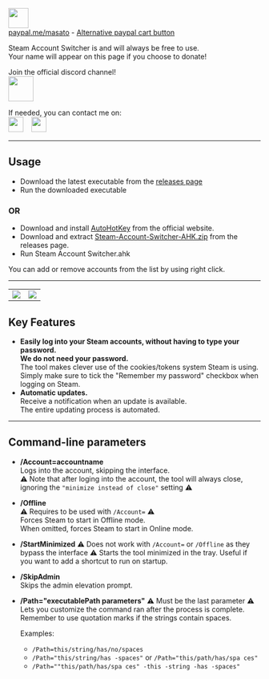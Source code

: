 <a href="https://www.paypal.me/masato/"><img src="https://raw.githubusercontent.com/lemasato/POE-Trades-Companion/master/others/Banners/Donate using PayPal.png" height=40></a> <!-- Paypal Banner -->  
[paypal.me/masato](https://www.paypal.me/masato) - [Alternative paypal cart button](https://www.paypal.com/cgi-bin/webscr?cmd=_s-xclick&hosted_button_id=BSWU76BLQBMCU)
    
Steam Account Switcher is and will always be free to use.  
Your name will appear on this page if you choose to donate!

Join the official discord channel!  
<a href="https://discord.gg/UMxqtfC"><img src="https://raw.githubusercontent.com/lemasato/POE-Trades-Companion/master/resources/imgs/Discord_big.png" height=50></a>

If needed, you can contact me on:  
<a href="https://discord.gg/UMxqtfC"><img src="https://raw.githubusercontent.com/lemasato/POE-Trades-Companion/master/resources/imgs/Discord_big.png" height=30></a>&nbsp;&nbsp;&nbsp;
<a href="https://www.reddit.com/user/lemasato/submitted/"><img src="https://raw.githubusercontent.com/lemasato/POE-Trades-Companion/master/resources/imgs/Reddit_big.png" height=30></a>  

***

## Usage

- Download the latest executable from the [releases page](https://github.com/lemasato/Steam-Account-Switcher/releases)
- Run the downloaded executable
### OR
- Download and install [AutoHotKey](https://autohotkey.com/download/) from the official website.  
- Download and extract [Steam-Account-Switcher-AHK.zip](https://github.com/lemasato/Steam-Account-Switcher/releases) from the releases page.  
- Run Steam Account Switcher.ahk  

You can add or remove accounts from the list by using right click.  

***

|                                                                                                              |                                                                                                                |
| ------------------------------------------------------------------------------------------------------------ | -------------------------------------------------------------------------------------------------------------- |
| <img src=https://raw.githubusercontent.com/lemasato/Steam-Account-Switcher/master/screenshots/interface.png> | <img src=https://raw.githubusercontent.com/lemasato/Steam-Account-Switcher/master/screenshots/interface-2.png> |

## Key Features  
- **Easily log into your Steam accounts, without having to type your password.**  
**We do not need your password.**  
The tool makes clever use of the cookies/tokens system Steam is using.  
Simply make sure to tick the "Remember my password" checkbox when logging on Steam.  
- **Automatic updates.**  
Receive a notification when an update is available.  
The entire updating process is automated.  

***

## Command-line parameters

- **/Account=accountname**  
    Logs into the account, skipping the interface.  
    ⚠ Note that after loging into the account, the tool will always close, ignoring the `"minimize instead of close"` setting ⚠

- **/Offline**  
    ⚠ Requires to be used with `/Account=` ⚠  
    Forces Steam to start in Offline mode.  
    When omitted, forces Steam to start in Online mode.  

- **/StartMinimized**
    ⚠ Does not work with `/Account=` or `/Offline` as they bypass the interface ⚠
    Starts the tool minimized in the tray. Useful if you want to add a shortcut to run on startup.

- **/SkipAdmin**  
    Skips the admin elevation prompt.

- **/Path="executablePath parameters"**
    ⚠ Must be the last parameter ⚠
    Lets you customize the command ran after the process is complete. Remember to use quotation marks if the strings contain spaces.

    Examples:
    - `/Path=this/string/has/no/spaces`
    - `/Path="this/string/has -spaces"` or `/Path="this/path/has/spa ces"`
    - `/Path=""this/path/has/spa ces" -this -string -has -spaces"`
